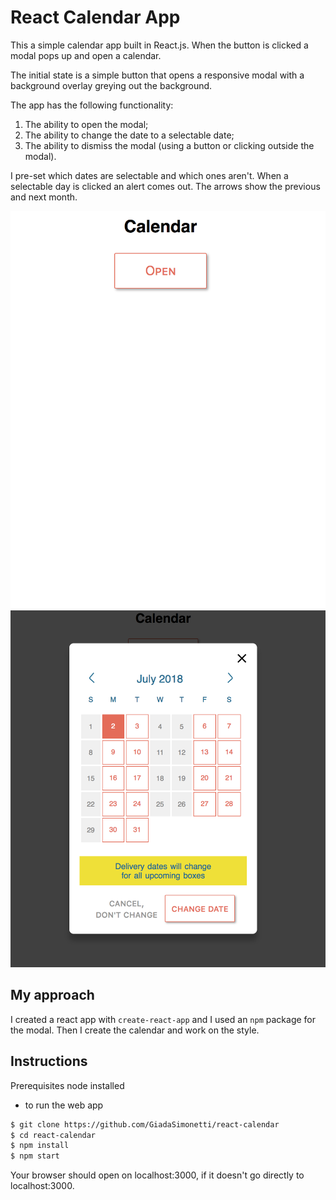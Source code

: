 # React Calendar App

This a simple calendar app built in React.js. When the button is clicked a modal pops up and open a calendar.

The initial state is a simple button that opens a responsive modal with a background overlay greying out the background.

The app has the following functionality:
1. The ability to open the modal;
2. The ability to change the date to a selectable date;
3. The ability to dismiss the modal (using a button or clicking outside the modal).

I pre-set which dates are selectable and which ones aren't. When a selectable day is clicked an alert comes out.
The arrows show the previous and next month.

![Modal close](./public/images/1.png?raw=true)
![Modal open](./public/images/2.png?raw=true)

## My approach

I created a react app with ```create-react-app``` and I used an `npm` package for the modal. Then I create the calendar and work on the style.


## Instructions

Prerequisites
node installed

- to run the web app

```sh
$ git clone https://github.com/GiadaSimonetti/react-calendar
$ cd react-calendar
$ npm install
$ npm start
```
Your browser should open on localhost:3000, if it doesn't go directly to localhost:3000.
